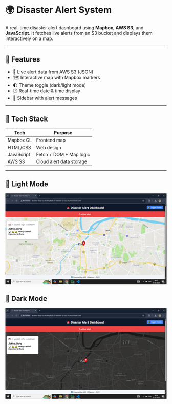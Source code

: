 # 🌍 Disaster Alert System

A real-time disaster alert dashboard using **Mapbox**, **AWS S3**, and **JavaScript**. It fetches live alerts from an S3 bucket and displays them interactively on a map.

---

## 🚨 Features

- 📡 Live alert data from AWS S3 (JSON)
- 🗺️ Interactive map with Mapbox markers
- 🌓 Theme toggle (dark/light mode)
- 🕒 Real-time date & time display
- 🔔 Sidebar with alert messages

---

## 🧱 Tech Stack

| Tech      | Purpose                   |
|-----------|---------------------------|
| Mapbox GL | Frontend map              |
| HTML/CSS  | Web design                |
| JavaScript| Fetch + DOM + Map logic   |
| AWS S3    | Cloud alert data storage  |

---

## 🔆 Light Mode

![Light Mode](light-mode.png)

## 🌙 Dark Mode

![Dark Mode](dark-mode.png)
